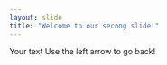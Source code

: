 ```yaml
---
layout: slide
title: "Welcome to our secong slide!"
---
```

Your text
Use the left arrow to go back!

